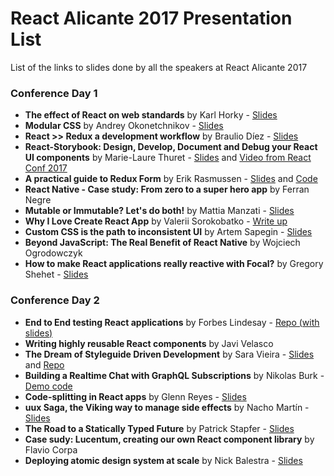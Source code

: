 # React Alicante 2017 Presentation List
List of the links to slides done by all the speakers at React Alicante 2017
    
### Conference Day 1

- **The effect of React on web standards** by Karl Horky - [Slides](https://work.karlhorky.com/talks/packages/2017-09-28-react-alicante-the-effect-of-react-on-web-standards/)
- **Modular CSS** by Andrey Okonetchnikov - [Slides](https://t.co/7tNpXTmpAu)
- **React &gt;&gt; Redux a development workflow** by Braulio Díez - [Slides](  https://www.slideshare.net/brauliodiez/react-alicante-react-redux-a-development-workflow-80342027)
- **React-Storybook: Design, Develop, Document and Debug your React UI components** by Marie-Laure Thuret - [Slides](https://speakerdeck.com/mlthuret/storybook-dev-design-debug-and-document-your-ui-components) and [Video from React Conf 2017](https://www.youtube.com/watch?v=PF0Vi-iIyoo)
- **A practical guide to Redux Form** by Erik Rasmussen - [Slides](https://speakerdeck.com/erikras/a-practical-guide-to-redux-form) and [Code](https://github.com/erikras/reactalicante2017)
- **React Native - Case study: From zero to a super hero app** by Ferran Negre
- **Mutable or Immutable? Let's do both!** by Mattia Manzati - [Slides](https://mattiamanzati.github.io/slides-react-alicante-2017/)
- **Why I Love Create React App** by Valerii Sorokobatko - [Write up](https://medium.com/@tuchk4/react-alicante-2017-why-i-love-create-react-app-ed2670b03cc3)
- **Custom CSS is the path to inconsistent UI** by Artem Sapegin - [Slides](https://sapegin.github.io/slides/inconsistent-styles)
- **Beyond JavaScript: The Real Benefit of React Native** by Wojciech Ogrodowczyk
- **How to make React applications really reactive with Focal?** by Gregory Shehet - [Slides](https://www.dropbox.com/sh/hnbra4ezcj72jj2/AAAHVE9lrkusriYtDsTyCr7Ga?dl=0)

### Conference Day 2

- **End to End testing React applications** by Forbes Lindesay - [Repo (with slides)](https://github.com/ForbesLindesay/end-to-end-testing-react-applications)
- **Writing highly reusable React components** by Javi Velasco
- **The Dream of Styleguide Driven Development** by Sara Vieira - [Slides](https://styleguide-driven-development-anvohjeduy.now.sh) and [Repo](https://github.com/SaraVieira/styleguide-driven-development)
- **Building a Realtime Chat with GraphQL Subscriptions** by Nikolas Burk - [Demo code](https://github.com/nikolasburk/graphql-chat)
- **Code-splitting in React apps** by Glenn Reyes - [Slides](https://speakerdeck.com/glennreyes/code-splitting-in-react-apps)
- **uux Saga, the Viking way to manage side effects** by Nacho Martín - [Slides](https://www.slideshare.net/nachomartin/redux-sagas-react-alicante)
- **The Road to a Statically Typed Future** by Patrick Stapfer - [Slides](https://speakerdeck.com/ryyppy/the-road-to-a-statically-typed-future-pt-dot-2)
- **Case sudy: Lucentum, creating our own React component library** by Flavio Corpa
- **Deploying atomic design system at scale** by Nick Balestra - [Slides](https://speakerdeck.com/nickbalestra/deploying-atomic-design-system-at-scale)
